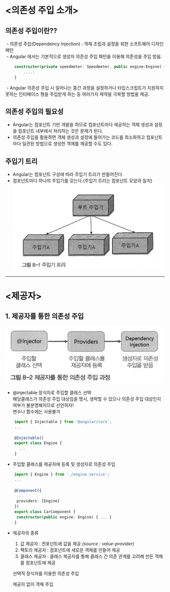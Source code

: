 # <의존성 주입 소개>
## 의존성 주입이란??
  - 의존성 주입(Dependency Injection) : 객체 조립과 설정을 위한 소프트웨어 디자인 패턴<br>
  - Angular 에서는 기본적으로 생성자 의존성 주입 패턴을 이용해 의존성을 주입 받음.<br>
```typescript
	constructor(private speedmeter: Speedmeter, public engine:Engine) {
		.....
	}
```
  - Angular 의존성 주입 시 일어나는 중간 과정을 설정하거나 타입스크립트가 지원하지 못하는 인터페이스 형을 주입받게 하는 등 여러가지 제약을 극복할 방법을 제공.

## 의존성 주입의 필요성
  - Angular는 컴포넌트 기반 개발을 하므로 컴포넌트마다 제공하는 객체 생성과 설정을 컴포넌트 내부에서 처리하는 것은 문제가 된다.<br>
  - 의존성 주입을 활용하면 객체 생성과 설정에 들어가는 코드를 최소화하고 컴포넌트마다 일관된 방법으로 생성한 객체를 제공할 수도 있다.

## 주입기 트리
  - Angular는 컴포넌트 구성에 따라 주입기 트리가 만들어진다.<br>
  - 컴포넌트마다 하나의 주입기를 갖는다.(주입기 트리는 컴포넌트 모양과 일치)<br>
![injector_tree](https://github.com/marche798/tejesama/blob/master/injector_tree.png?raw=true)

--- 

# <제공자>
## 1. 제공자를 통한 의존성 주입
![provider_injection_process](https://github.com/marche798/tejesama/blob/master/provider_injection_process.png?raw=true)
  - @injectable 장식자로 주입할 클래스 선택<br>
	해당클래스가 의존성 주입 대상임을 명시, 생략할 수 있으나 의존성 주입 대상인지 여부가 불분명해지므로 선언하자!<br>
	변수나 함수에는 사용불가
```typescript
	import { Injectable } from '@angular/core';
	...

	@Injectable()
	export class Engine {
	  ...
	}
```

  - 주입할 클래스를 제공자에 등록 및 생성자로 의존성 주입
```typescript
	import { Engine } from './engine.service';
	...

	@Component({
	 ...
	 providers: [Engine]	
	})
	export class CarComponent {
	 constructor(public engine: Engine) { ... }
	}
```

  - 제공자의 종류<br>
  	1) 값 제공자 : 컨포넌트에 값을 제공 _(source : value-provider)_<br>
	2) 팩토리 제공자 : 컴포넌트에 새로운 객체를 만들어 제공<br>
	3) 클래스 제공자 : 클래스 제공자를 통해 클래스 간 의존 관계를 고려해 만든 객체를 컴포넌트에 제공<br>


	선택적 장식자를 이용한 의존성 주입


	제공자 없이 객체 주입
